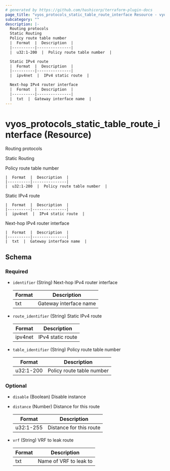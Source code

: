 ```yaml
---
# generated by https://github.com/hashicorp/terraform-plugin-docs
page_title: "vyos_protocols_static_table_route_interface Resource - vyos"
subcategory: ""
description: |-
  Routing protocols
  Static Routing
  Policy route table number
  |  Format  |  Description  |
  |----------|---------------|
  |  u32:1-200  |  Policy route table number  |

  Static IPv4 route
  |  Format  |  Description  |
  |----------|---------------|
  |  ipv4net  |  IPv4 static route  |

  Next-hop IPv4 router interface
  |  Format  |  Description  |
  |----------|---------------|
  |  txt  |  Gateway interface name  |
---
```


# vyos_protocols_static_table_route_interface (Resource)

Routing protocols

Static Routing

Policy route table number

    |  Format  |  Description  |
    |----------|---------------|
    |  u32:1-200  |  Policy route table number  |

Static IPv4 route

    |  Format  |  Description  |
    |----------|---------------|
    |  ipv4net  |  IPv4 static route  |

Next-hop IPv4 router interface

    |  Format  |  Description  |
    |----------|---------------|
    |  txt  |  Gateway interface name  |



<!-- schema generated by tfplugindocs -->
## Schema

### Required

- `identifier` (String) Next-hop IPv4 router interface

    |  Format  |  Description  |
    |----------|---------------|
    |  txt  |  Gateway interface name  |
- `route_identifier` (String) Static IPv4 route

    |  Format  |  Description  |
    |----------|---------------|
    |  ipv4net  |  IPv4 static route  |
- `table_identifier` (String) Policy route table number

    |  Format  |  Description  |
    |----------|---------------|
    |  u32:1-200  |  Policy route table number  |

### Optional

- `disable` (Boolean) Disable instance
- `distance` (Number) Distance for this route

    |  Format  |  Description  |
    |----------|---------------|
    |  u32:1-255  |  Distance for this route  |
- `vrf` (String) VRF to leak route

    |  Format  |  Description  |
    |----------|---------------|
    |  txt  |  Name of VRF to leak to  |
